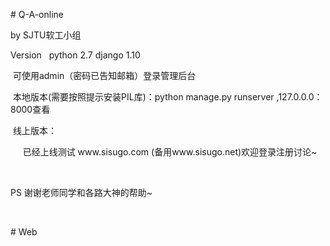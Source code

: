 <p>
    # Q-A-online
</p>
<p>
    by SJTU软工小组&nbsp;
</p>
<p>
    Version &nbsp; python 2.7 django 1.10&nbsp;
</p>
<p>
    &nbsp;可使用admin（密码已告知邮箱）登录管理后台
</p>
<p>
    &nbsp;本地版本(需要按照提示安装PIL库)：python manage.py runserver ,127.0.0.0：8000查看
</p>
<p>
    &nbsp;线上版本：
</p>
<p>
    &nbsp; &nbsp; &nbsp;已经上线测试 www.sisugo.com (备用www.sisugo.net)欢迎登录注册讨论~
</p>
<p>
    <br/>
</p>
<p>
    PS 谢谢老师同学和各路大神的帮助~
</p>
<p>
    <br/>
</p>
# Web
